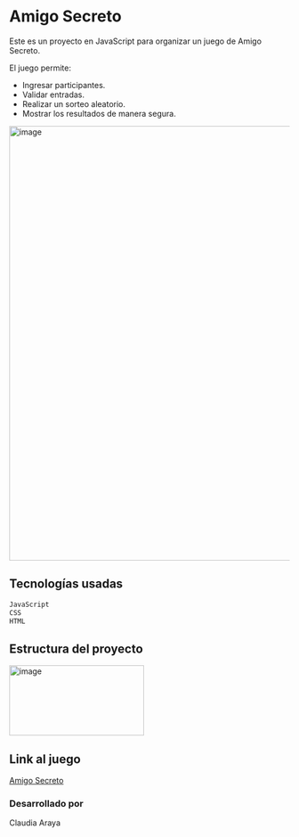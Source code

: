 # Amigo Secreto

Este es un proyecto en JavaScript para organizar un juego de Amigo Secreto. 

El juego permite:
  - Ingresar participantes.
  - Validar entradas.
  - Realizar un sorteo aleatorio.
  - Mostrar los resultados de manera segura.

<img width="1170" height="780" alt="image" src="https://github.com/user-attachments/assets/803872d6-49c6-448a-8d5a-9e3435d38756" />

## Tecnologías usadas

```bash
JavaScript
CSS
HTML
```

## Estructura del proyecto

<img width="242" height="126" alt="image" src="https://github.com/user-attachments/assets/f79c38e6-fb9f-43c3-843d-d6aaba0b36d4" />

## Link al juego

[Amigo Secreto](https://relun.github.io/Amigo-secreto/)

### Desarrollado por

Claudia Araya



